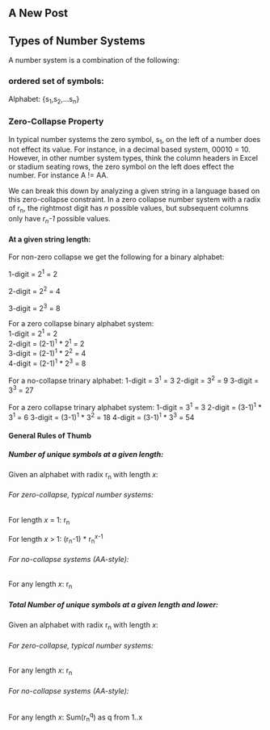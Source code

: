 ## A New Post

## Types of Number Systems

A number system is a combination of the following:

### ordered set of symbols:

Alphabet: {s<sub>1</sub>,s<sub>2</sub>,...s<sub>n</sub>}

### Zero-Collapse Property

In typical number systems the zero symbol, s<sub>1</sub>, on the left of a number does not effect its value. For instance, in a decimal based system, 00010 = 10. However, in other number system types, think the column headers in Excel or stadium seating rows, the zero symbol on the left does effect the number. For instance A != AA.

We can break this down by analyzing a given string in a language based on this zero-collapse constraint. In a zero collapse number system with a radix of r<sub>n</sub>, the rightmost digit has _n_ possible values, but subsequent columns only have _r<sub>n</sub>-1_ possible values.

#### At a given string length:

For non-zero collapse we get the following for a binary alphabet:

1-digit = 2<sup>1</sup> = 2

2-digit = 2<sup>2</sup> = 4

3-digit = 2<sup>3</sup> = 8

For a zero collapse binary alphabet system:  
1-digit = 2<sup>1</sup> = 2  
2-digit = (2-1)<sup>1</sup> * 2<sup>1</sup> = 2  
3-digit = (2-1)<sup>1</sup> * 2<sup>2</sup> = 4  
4-digit = (2-1)<sup>1</sup> * 2<sup>3</sup> = 8  

For a no-collapse trinary alphabet:
1-digit = 3<sup>1</sup> = 3
2-digit = 3<sup>2</sup> = 9
3-digit = 3<sup>3</sup> = 27

For a zero collapse trinary alphabet system:
1-digit = 3<sup>1</sup> = 3
2-digit = (3-1)<sup>1</sup> * 3<sup>1</sup> = 6
3-digit = (3-1)<sup>1</sup> * 3<sup>2</sup> = 18
4-digit = (3-1)<sup>1</sup> * 3<sup>3</sup> = 54

#### General Rules of Thumb

##### Number of unique symbols at a given length:
Given an alphabet with radix r<sub>n</sub> with length _x_:

###### For zero-collapse, typical number systems: 

For length _x_ = 1: r<sub>n</sub>

For length _x_ > 1: (r<sub>n</sub>-1) * r<sub>n</sub><sup>_x_-1</sup>

###### For no-collapse systems (AA-style):

For any length _x_: r<sub>n</sub>


##### Total Number of unique symbols at a given length and lower:
Given an alphabet with radix r<sub>n</sub> with length _x_:

###### For zero-collapse, typical number systems: 

For any length _x_: r<sub>n</sub>

###### For no-collapse systems (AA-style):

For any length _x_: Sum(r<sub>n</sub><sup>q</sup>) as q from 1..x

### 




